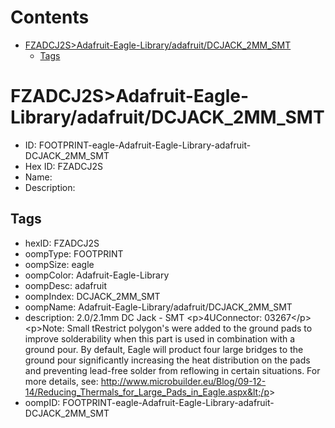 



Contents
========

* [FZADCJ2S>Adafruit-Eagle-Library/adafruit/DCJACK_2MM_SMT](#fzadcj2sadafruit-eagle-libraryadafruitdcjack_2mm_smt)
	* [Tags](#tags)

# FZADCJ2S>Adafruit-Eagle-Library/adafruit/DCJACK_2MM_SMT

- ID: FOOTPRINT-eagle-Adafruit-Eagle-Library-adafruit-DCJACK_2MM_SMT
- Hex ID: FZADCJ2S
- Name: 
- Description: 

## Tags

- hexID: FZADCJ2S
- oompType: FOOTPRINT
- oompSize: eagle
- oompColor: Adafruit-Eagle-Library
- oompDesc: adafruit
- oompIndex: DCJACK_2MM_SMT
- oompName: Adafruit-Eagle-Library/adafruit/DCJACK_2MM_SMT
- description: 2.0/2.1mm DC Jack - SMT
&lt;p&gt;4UConnector: 03267&lt;/p&gt;
&lt;p&gt;Note: Small tRestrict polygon's were added to the ground pads to improve solderability when this part is used in combination with a ground pour.  By default, Eagle will product four large bridges to the ground pour significantly increasing the heat distribution on the pads and preventing lead-free solder from reflowing in certain situations.  For more details, see: http://www.microbuilder.eu/Blog/09-12-14/Reducing_Thermals_for_Large_Pads_in_Eagle.aspx&lt;/p&gt;
- oompID: FOOTPRINT-eagle-Adafruit-Eagle-Library-adafruit-DCJACK_2MM_SMT
